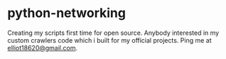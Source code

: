 # python-networking
Creating my scripts first time for open source. Anybody interested in my custom crawlers code which i built for my official projects. Ping me at elliot18620@gmail.com.
